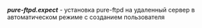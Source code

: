 ***pure-ftpd.expect*** - установка pure-ftpd на удаленный сервер в автоматическом режиме с созданием пользователя
